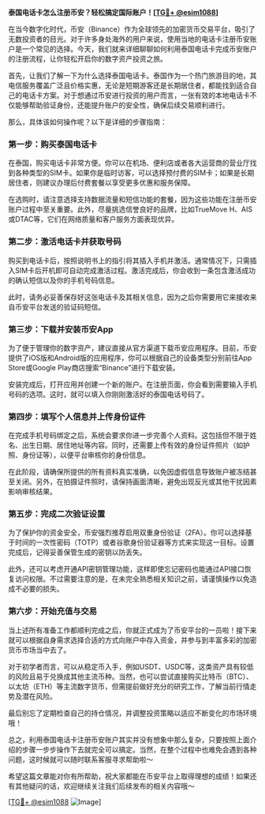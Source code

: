 **泰国电话卡怎么注册币安？轻松搞定国际账户！[[TG💪+ @esim1088](https://t.me/s/esim1088)]**

在当今数字化时代，币安（Binance）作为全球领先的加密货币交易平台，吸引了无数投资者的目光。对于许多身处海外的用户来说，使用当地的电话卡注册币安账户是一个常见的选择。今天，我们就来详细聊聊如何利用泰国电话卡完成币安账户的注册流程，让你轻松开启你的数字资产投资之旅。

首先，让我们了解一下为什么选择泰国电话卡。泰国作为一个热门旅游目的地，其电信服务覆盖广泛且价格实惠，无论是短期游客还是长期居住者，都能找到适合自己的电话卡方案。对于想通过币安进行投资的用户而言，一张有效的本地电话卡不仅能够帮助验证身份，还能提升账户的安全性，确保后续交易顺利进行。

那么，具体该如何操作呢？以下是详细的步骤指南：

### 第一步：购买泰国电话卡

在泰国，购买电话卡非常方便。你可以在机场、便利店或者各大运营商的营业厅找到各种类型的SIM卡。如果你是临时访客，可以选择预付费的SIM卡；如果是长期居住者，则建议办理后付费套餐以享受更多优惠和服务保障。

在选购时，请注意选择支持数据流量和短信功能的套餐，因为这些功能在注册币安账户过程中至关重要。此外，尽量挑选信誉良好的品牌，比如TrueMove H、AIS或DTAC等，它们在网络质量和客户服务方面表现优异。

### 第二步：激活电话卡并获取号码

购买到电话卡后，按照说明书上的指引将其插入手机并激活。通常情况下，只需插入SIM卡后开机即可自动完成激活过程。激活完成后，你会收到一条包含激活成功的确认短信以及你的手机号码信息。

此时，请务必妥善保存好这张电话卡及其相关信息，因为之后你需要用它来接收来自币安平台发送的验证码短信。

### 第三步：下载并安装币安App

为了便于管理你的数字资产，建议直接从官方渠道下载币安应用程序。目前，币安提供了iOS版和Android版的应用程序，你可以根据自己的设备类型分别前往App Store或Google Play商店搜索“Binance”进行下载安装。

安装完成后，打开应用并创建一个新的账户。在注册页面，你会看到需要输入手机号码的选项。这时，就可以填入你刚刚激活好的泰国电话号码了。

### 第四步：填写个人信息并上传身份证件

在完成手机号码绑定之后，系统会要求你进一步完善个人资料。这包括但不限于姓名、出生日期、居住地址等内容。同时，还需要上传有效的身份证件照片（如护照、身份证等），以便平台审核你的身份信息。

在此阶段，请确保所提供的所有资料真实准确，以免因虚假信息导致账户被冻结甚至关闭。另外，在拍摄证件照时，请保持画面清晰，避免出现反光或其他干扰因素影响审核结果。

### 第五步：完成二次验证设置

为了保护你的资金安全，币安强烈推荐启用双重身份验证（2FA）。你可以选择基于时间的一次性密码（TOTP）或者谷歌身份验证器等方式来实现这一目标。设置完成后，记得妥善保管生成的密钥以防丢失。

此外，还可以考虑开通API密钥管理功能，这样即使忘记密码也能通过API接口恢复访问权限。不过需要注意的是，在未完全熟悉相关知识之前，请谨慎操作以免造成不必要的损失。

### 第六步：开始充值与交易

当上述所有准备工作都顺利完成之后，你就正式成为了币安平台的一员啦！接下来就可以根据自身需求选择合适的方式向账户中存入资金，并参与到丰富多彩的加密货币市场当中去了。

对于初学者而言，可以从稳定币入手，例如USDT、USDC等，这类资产具有较低的风险且易于兑换成其他主流币种。当然，也可以尝试直接购买比特币（BTC）、以太坊（ETH）等主流数字货币，但需提前做好充分的研究工作，了解当前行情走势及潜在风险。

最后别忘了定期检查自己的持仓情况，并调整投资策略以适应不断变化的市场环境哦！

总之，利用泰国电话卡注册币安账户其实并没有想象中那么复杂，只要按照上面介绍的步骤一步步操作下去就完全可以搞定。当然，在整个过程中也难免会遇到各种问题，这时候就可以随时联系客服寻求帮助啦～

希望这篇文章能对你有所帮助，祝大家都能在币安平台上取得理想的成绩！如果还有其他疑问的话，欢迎继续关注我们后续发布的相关内容哦～ 

[[TG💪+ @esim1088](https://t.me/s/esim1088) ![Image](https://i.postimg.cc/4NQfJmqS/Snipaste-2025-05-13-00-14-12.png)]